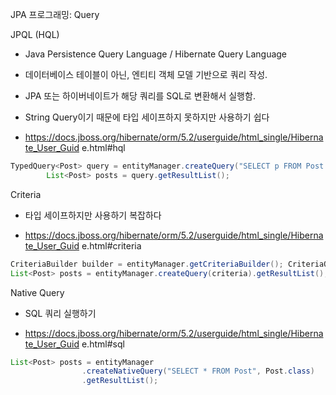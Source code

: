 JPA 프로그래밍: Query

JPQL (HQL)

- Java Persistence Query Language / Hibernate Query Language

- 데이터베이스 테이블이 아닌, 엔티티 객체 모델 기반으로 쿼리 작성.

- JPA 또는 하이버네이트가 해당 쿼리를 SQL로 변환해서 실행함.

- String Query이기 때문에 타입 세이프하지 못하지만 사용하기 쉽다

- https://docs.jboss.org/hibernate/orm/5.2/userguide/html_single/Hibernate_User_Guid
e.html#hql

```java
TypedQuery<Post> query = entityManager.createQuery("SELECT p FROM Post As p", Post.class);
        List<Post> posts = query.getResultList();
```

Criteria

- 타입 세이프하지만 사용하기 복잡하다

- https://docs.jboss.org/hibernate/orm/5.2/userguide/html_single/Hibernate_User_Guid
e.html#criteria

```java
CriteriaBuilder builder = entityManager.getCriteriaBuilder(); CriteriaQuery<Post> criteria = builder.createQuery(Post.class); Root<Post> root = criteria.from(Post.class); criteria.select(root);
List<Post> posts = entityManager.createQuery(criteria).getResultList();
```

Native Query

- SQL 쿼리 실행하기

- https://docs.jboss.org/hibernate/orm/5.2/userguide/html_single/Hibernate_User_Guid
e.html#sql
  ```javaList<Post> posts = entityManager
                .createNativeQuery("SELECT * FROM Post", Post.class)
                .getResultList();
```